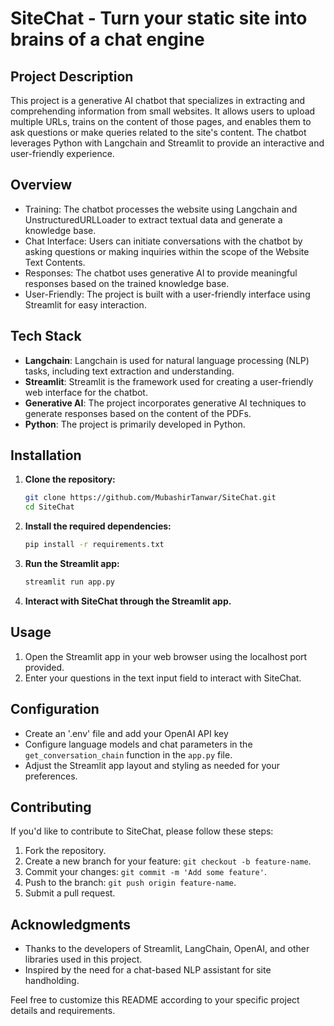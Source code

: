 # SiteChat - Turn your static site into brains of a chat engine

## Project Description
This project is a generative AI chatbot that specializes in extracting and comprehending information from small websites. It allows users to upload multiple URLs, trains on the content of those pages, and enables them to ask questions or make queries related to the site's content. The chatbot leverages Python with Langchain and Streamlit to provide an interactive and user-friendly experience.

## Overview
- Training: The chatbot processes the website using Langchain and UnstructuredURLLoader to extract textual data and generate a knowledge base.
- Chat Interface: Users can initiate conversations with the chatbot by asking questions or making inquiries within the scope of the Website Text Contents.
- Responses: The chatbot uses generative AI to provide meaningful responses based on the trained knowledge base.
- User-Friendly: The project is built with a user-friendly interface using Streamlit for easy interaction.

## Tech Stack
- **Langchain**: Langchain is used for natural language processing (NLP) tasks, including text extraction and understanding.
- **Streamlit**: Streamlit is the framework used for creating a user-friendly web interface for the chatbot.
- **Generative AI**: The project incorporates generative AI techniques to generate responses based on the content of the PDFs.
- **Python**: The project is primarily developed in Python.

## Installation

1. **Clone the repository:**

    ```bash
    git clone https://github.com/MubashirTanwar/SiteChat.git
    cd SiteChat
    ```

2. **Install the required dependencies:**

    ```bash
    pip install -r requirements.txt
    ```

3. **Run the Streamlit app:**

    ```bash
    streamlit run app.py
    ```

4. **Interact with SiteChat through the Streamlit app.**

## Usage

1. Open the Streamlit app in your web browser using the localhost port provided.
2. Enter your questions in the text input field to interact with SiteChat.

## Configuration

- Create an '.env' file and add your OpenAI API key
- Configure language models and chat parameters in the `get_conversation_chain` function in the `app.py` file.
- Adjust the Streamlit app layout and styling as needed for your preferences.

## Contributing

If you'd like to contribute to SiteChat, please follow these steps:

1. Fork the repository.
2. Create a new branch for your feature: `git checkout -b feature-name`.
3. Commit your changes: `git commit -m 'Add some feature'`.
4. Push to the branch: `git push origin feature-name`.
5. Submit a pull request.

## Acknowledgments

- Thanks to the developers of Streamlit, LangChain, OpenAI, and other libraries used in this project.
- Inspired by the need for a chat-based NLP assistant for site handholding.

Feel free to customize this README according to your specific project details and requirements.